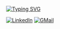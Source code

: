 <a href="https://git.io/typing-svg"><img src="https://readme-typing-svg.demolab.com?font=Poppins&weight=500&size=150&duration=5001&pause=600&color=1B998B&center=true&vCenter=true&repeat=false&width=1920&height=1081&lines=Hey+there%2C+I'm++Shayan;DevOps+for+good+%22%7D%22" alt="Typing SVG" /></a>

[![LinkedIn](https://img.shields.io/badge/linkedin-%230077B5.svg?style=for-the-badge&logo=linkedin&logoColor=white)](https://www.linkedin.com/in/dev-shayan-ghani)
[![GMail](https://img.shields.io/badge/gmail-f0f0f0?&style=for-the-badge&logo=gmail&logoColor=white&color=ea4335)](mailto:shayanghani1384@gmail.com)
